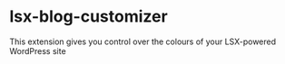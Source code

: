 # lsx-blog-customizer
This extension gives you control over the colours of your LSX-powered WordPress site
